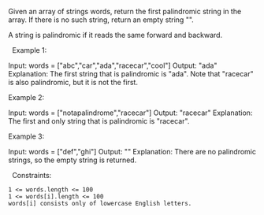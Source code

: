 Given an array of strings words, return the first palindromic string in the array. If there is no such string, return an empty string "".

A string is palindromic if it reads the same forward and backward.

 
Example 1:

Input: words = ["abc","car","ada","racecar","cool"]
Output: "ada"
Explanation: The first string that is palindromic is "ada".
Note that "racecar" is also palindromic, but it is not the first.


Example 2:

Input: words = ["notapalindrome","racecar"]
Output: "racecar"
Explanation: The first and only string that is palindromic is "racecar".


Example 3:

Input: words = ["def","ghi"]
Output: ""
Explanation: There are no palindromic strings, so the empty string is returned.


 
Constraints:


	1 <= words.length <= 100
	1 <= words[i].length <= 100
	words[i] consists only of lowercase English letters.


